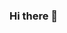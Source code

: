 ### Hi there 👋

<!--
**suayb25/suayb25** is a ✨ _special_ ✨ repository because its `README.md` (this file) appears on your GitHub profile.

I'm Şuayb, a computer scientist who loves building heavy mathematical things. Previously I developed many web based applications and now I deliver solutions in deep learning, machine learning and other mathematical scientific things!

- 🔭 Here's a few technologies I've been working with, recently: 
Deep Learning | NLP | Python, Keras | Computer Vision | Angular | Java, C++,Node.js | SQL, NoSQL (Firebase) | Cryptography | Html / Css / Js
- 🌱 I’m currently learning ...
- 👯 I’m looking to collaborate on ...
- 🤔 I’m looking for help with ...
- 💬 Ask me about:
 - Python, Keras
 - Natural Language Processing
 - Java, C++, Node.js
- 📫 How to reach me:
[Home](https://github.com/suayb25) | [LinkedIn](https://tr.linkedin.com/in/%C5%9Fuayb-talha-%C3%B6z%C3%A7elik-38b475164)
- 😄 Pronouns: ...
- ⚡ Fun fact: ...
-->

